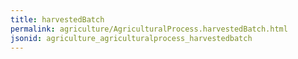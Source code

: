 ```yaml
---
title: harvestedBatch
permalink: agriculture/AgriculturalProcess.harvestedBatch.html
jsonid: agriculture_agriculturalprocess_harvestedbatch
---
```

